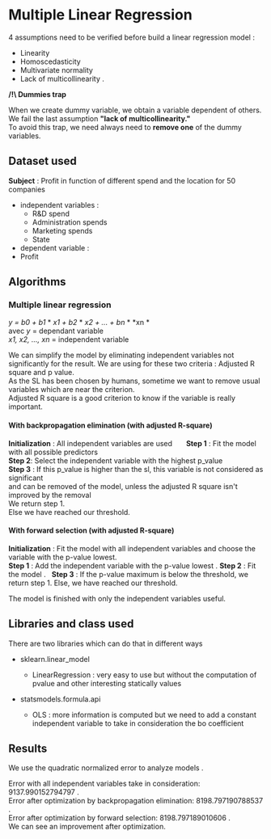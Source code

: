 # Multiple Linear Regression 

4 assumptions need to be verified before build a linear regression model : 
- Linearity
- Homoscedasticity
- Multivariate normality
- Lack of multicollinearity .   

**/!\ Dummies trap**

When we create dummy variable, we obtain a variable dependent of others.  
We fail the last assumption **"lack of multicollinearity."**  
To avoid this trap, we need always need to **remove one** of the dummy variables.   

## Dataset used 

**Subject** : Profit in function of different spend and the location for 50 companies
- independent variables : 
  - R&D spend
  - Administration spends 
  - Marketing spends 
  - State 
-  dependent variable : 
  - Profit 

## Algorithms 

### Multiple linear regression 
 
*y = b0 + b1* \* *x1 + b2* \* *x2 + ... + bn* \* *xn *  
    avec *y* = dependant variable   
         *x1, x2, ..., xn* = independent variable 
         
We can simplify the model by eliminating independent variables not significantly for the result. 
We are using for these two criteria : Adjusted R square and p value.   
As the SL has been chosen by humans, sometime we want to remove usual variables which are near the criterion.   
Adjusted R square is a good criterion to know if the variable is really important. 

#### With backpropagation elimination (with adjusted R-square)

**Initialization** : All independent variables are used      
**Step 1** : Fit the model with all possible predictors   
**Step 2**: Select the independent variable with the highest p_value   
**Step 3** : If this p_value is higher than the sl, this variable is not considered as significant   
        and can be removed of the model, unless the adjusted R square isn't improved by the removal        
        We return step 1.   
        Else we have reached our threshold.     
        
#### With forward selection (with adjusted R-square)

**Initialization** : Fit the model with all independent variables and choose the variable with the p-value lowest.  
**Step 1** : Add the independent variable with the p-value lowest . 
**Step 2** : Fit the model .    
**Step 3** : If the p-value maximum is below the threshold, we return step 1. Else, we have reached our threshold.   

The model is finished with only the independent variables useful. 

## Libraries and class used 

There are two libraries which can do that in different ways

- sklearn.linear_model
  - LinearRegression : very easy to use but without the computation of pvalue and other interesting statically values
     
- statsmodels.formula.api
  - OLS : more information is computed but we need to add a constant independent variable to take in consideration the bo coefficient

## Results 

We use the quadratic normalized error to analyze models .      

Error with all independent variables take in consideration: 9137.990152794797 .   
Error after optimization by backpropagation elimination: 8198.797190788537 .   
Error after optimization by forward selection: 8198.797189010606 .   
We can see an improvement after optimization.  

